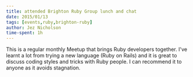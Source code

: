 ```yaml
---
title: attended Brighton Ruby Group lunch and chat
date: 2015/01/13
tags: [events,ruby,brighton-ruby]
author: Jez Nicholson
time-spent: 1h
---
```

​This is a regular monthly Meetup that brings Ruby developers together. I've learnt a lot from trying a new language (Ruby on Rails) and it is great to discuss coding styles and tricks with Ruby people. I can recommend it to anyone as it avoids stagnation.​